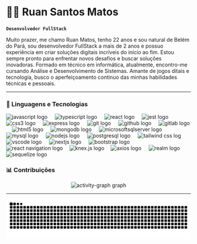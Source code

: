 # 🐱‍👤 Ruan Santos Matos

**`Desenvolvedor FullStack`**<br/>

Muito prazer, me chamo Ruan Matos, tenho 22 anos e sou natural de Belém do Pará, sou desenvolvedor FullStack a mais de 2 anos e possuo experiência em criar 
soluções digitais incríveis do início ao fim. Estou sempre pronto para enfrentar novos desafios e buscar soluções inovadoras. Formado em técnico em informática, 
atualmente, encontro-me cursando Análise e Desenvolvimento de Sistemas. Amante de jogos ditais e tecnologia, busco o aperfeiçoamento continuo das minhas habilidades
técnicas e pessoais.

---

### 🤖 Linguagens e Tecnologias
<div align="left">
  <img src="https://cdn.jsdelivr.net/gh/devicons/devicon/icons/javascript/javascript-original.svg" height="40" alt="javascript logo"  />
  <img width="12" />
  <img src="https://cdn.jsdelivr.net/gh/devicons/devicon/icons/typescript/typescript-original.svg" height="40" alt="typescript logo"  />
  <img width="12" />
  <img src="https://cdn.jsdelivr.net/gh/devicons/devicon/icons/react/react-original.svg" height="40" alt="react logo"  />
  <img width="12" />
  <img src="https://cdn.jsdelivr.net/gh/devicons/devicon/icons/jest/jest-plain.svg" height="40" alt="jest logo"  />
  <img width="12" />
  <img src="https://cdn.jsdelivr.net/gh/devicons/devicon/icons/css3/css3-original.svg" height="40" alt="css3 logo"  />
  <img width="12" />
  <img src="https://cdn.jsdelivr.net/gh/devicons/devicon/icons/express/express-original.svg" height="40" alt="express logo"  />
  <img width="12" />
  <img src="https://cdn.jsdelivr.net/gh/devicons/devicon/icons/git/git-original.svg" height="40" alt="git logo"  />
  <img width="12" />
  <img src="https://cdn.jsdelivr.net/gh/devicons/devicon/icons/github/github-original.svg" height="40" alt="github logo"  />
  <img width="12" />
  <img src="https://cdn.jsdelivr.net/gh/devicons/devicon/icons/gitlab/gitlab-original.svg" height="40" alt="gitlab logo"  />
  <img width="12" />
  <img src="https://cdn.jsdelivr.net/gh/devicons/devicon/icons/html5/html5-original.svg" height="40" alt="html5 logo"  />
  <img width="12" />
  <img src="https://cdn.jsdelivr.net/gh/devicons/devicon/icons/mongodb/mongodb-original.svg" height="40" alt="mongodb logo"  />
  <img width="12" />
  <img src="https://cdn.jsdelivr.net/gh/devicons/devicon/icons/microsoftsqlserver/microsoftsqlserver-plain.svg" height="40" alt="microsoftsqlserver logo"  />
  <img width="12" />
  <img src="https://cdn.jsdelivr.net/gh/devicons/devicon/icons/mysql/mysql-original.svg" height="40" alt="mysql logo"  />
  <img width="12" />
  <img src="https://cdn.jsdelivr.net/gh/devicons/devicon/icons/nodejs/nodejs-original.svg" height="40" alt="nodejs logo"  />
  <img width="12" />
  <img src="https://cdn.jsdelivr.net/gh/devicons/devicon/icons/postgresql/postgresql-original.svg" height="40" alt="postgresql logo"  />
  <img width="12" />
  <img src="https://cdn.jsdelivr.net/gh/devicons/devicon@latest/icons/tailwindcss/tailwindcss-original.svg" height="40" alt="tailwind css log"  />
  <img width="12" />
  <img src="https://cdn.jsdelivr.net/gh/devicons/devicon/icons/vscode/vscode-original.svg" height="40" alt="vscode logo"  />
  <img width="12" />
  <img src="https://cdn.jsdelivr.net/gh/devicons/devicon/icons/nextjs/nextjs-original.svg" height="40" alt="nextjs logo"  />
  <img width="12" />
  <img src="https://cdn.jsdelivr.net/gh/devicons/devicon/icons/bootstrap/bootstrap-original.svg" height="40" alt="bootstrap logo"  />
  <img width="12" />
  <img src="https://cdn.jsdelivr.net/gh/devicons/devicon@latest/icons/reactnavigation/reactnavigation-original.svg" height="40" alt="react navigation logo"  />
  <img width="10" />
  <img src="https://cdn.jsdelivr.net/gh/devicons/devicon@latest/icons/knexjs/knexjs-original.svg" height="40" alt="knex.js logo" /> 
  <img width="10" />
  <img src="https://cdn.jsdelivr.net/gh/devicons/devicon@latest/icons/axios/axios-plain.svg" height="40" alt="axios logo" />
  <img width="12" />
  <img src="https://cdn.jsdelivr.net/gh/devicons/devicon@latest/icons/realm/realm-original.svg" height="40" alt="realm logo" />
  <img width="12" />
  <img src="https://cdn.jsdelivr.net/gh/devicons/devicon@latest/icons/sequelize/sequelize-original.svg" height="40" alt="sequelize logo" />        
</div>

### 📊 Contribuições
<div align="center">
  <img src="https://github-readme-activity-graph.vercel.app/graph?username=ruansantosmatos&radius=16&theme=react&area=true&order=5&hide_border=false&hide_title=true" height="300" alt="activity-graph graph"  />
</div>

---
<div align="center">
  <img src="https://raw.githubusercontent.com/ruansantosmatos/ruansantosmatos/output/snake.svg" alt="Snake animation" />
</div>
